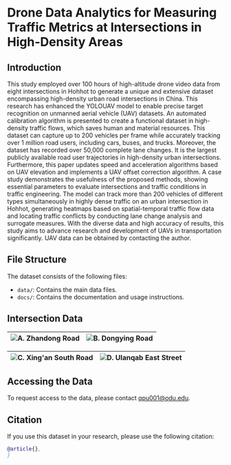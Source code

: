 # Drone Data Analytics for Measuring Traffic Metrics at Intersections in High-Density Areas
## Introduction
This study employed over 100 hours of high-altitude drone video data from eight intersections in Hohhot to generate a unique and extensive dataset encompassing high-density urban road intersections in China. This research has enhanced the YOLOUAV model to enable precise target recognition on unmanned aerial vehicle (UAV) datasets. An automated calibration algorithm is presented to create a functional dataset in high-density traffic flows, which saves human and material resources. This dataset can capture up to 200 vehicles per frame while accurately tracking over 1 million road users, including cars, buses, and trucks. Moreover, the dataset has recorded over 50,000 complete lane changes. It is the largest publicly available road user trajectories in high-density urban intersections. Furthermore, this paper updates speed and acceleration algorithms based on UAV elevation and implements a UAV offset correction algorithm. A case study demonstrates the usefulness of the proposed methods, showing essential parameters to evaluate intersections and traffic conditions in traffic engineering. The model can track more than 200 vehicles of different types simultaneously in highly dense traffic on an urban intersection in Hohhot, generating heatmaps based on spatial-temporal traffic flow data and locating traffic conflicts by conducting lane change analysis and surrogate measures. With the diverse data and high accuracy of results, this study aims to advance research and development of UAVs in transportation significantly. UAV data can be obtained by contacting the author.

## File Structure
The dataset consists of the following files:
- `data/`: Contains the main data files.
- `docs/`: Contains the documentation and usage instructions.

## Intersection Data

| ![A. Zhandong Road](https://github.com/Qpu523/High-density-Intersection-Dataset/blob/fe391330d81c060d613203e1ad7c5fbab35a0f48/Datashare/A.%20Zhandong%20Road.jpg) | ![B. Dongying Road](https://github.com/Qpu523/High-density-Intersection-Dataset/blob/fe391330d81c060d613203e1ad7c5fbab35a0f48/Datashare/B.%20Dongying%20Road.jpg) |
|:-----------------------------------------:|:-------------------------------------------:|


| ![C. Xing'an South Road‎](https://github.com/Qpu523/High-density-Intersection-Dataset/blob/fe391330d81c060d613203e1ad7c5fbab35a0f48/Datashare/C.%20Xing'an%20South%20Road%E2%80%8E.jpg) | ![D. Ulanqab East Street](https://github.com/Qpu523/High-density-Intersection-Dataset/blob/fe391330d81c060d613203e1ad7c5fbab35a0f48/Datashare/D.%20Ulanqab%20East%20Street.jpg) |
|:-----------------------------------------------:|:----------------------------------------------------:|



## Accessing the Data
To request access to the data, please contact qpu001@odu.edu.

## Citation
If you use this dataset in your research, please use the following citation:
```bibtex
@article{},
}
